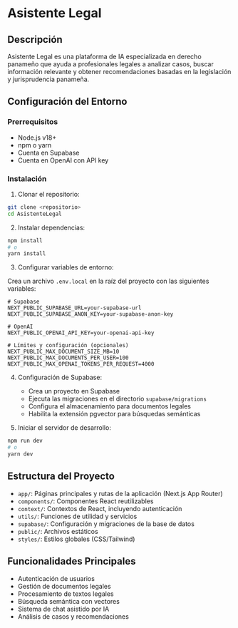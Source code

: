 # Asistente Legal

## Descripción
Asistente Legal es una plataforma de IA especializada en derecho panameño que ayuda a profesionales legales a analizar casos, buscar información relevante y obtener recomendaciones basadas en la legislación y jurisprudencia panameña.

## Configuración del Entorno

### Prerrequisitos
- Node.js v18+ 
- npm o yarn
- Cuenta en Supabase
- Cuenta en OpenAI con API key

### Instalación

1. Clonar el repositorio:
```bash
git clone <repositorio>
cd AsistenteLegal
```

2. Instalar dependencias:
```bash
npm install
# o
yarn install
```

3. Configurar variables de entorno:

Crea un archivo `.env.local` en la raíz del proyecto con las siguientes variables:
```
# Supabase
NEXT_PUBLIC_SUPABASE_URL=your-supabase-url
NEXT_PUBLIC_SUPABASE_ANON_KEY=your-supabase-anon-key

# OpenAI
NEXT_PUBLIC_OPENAI_API_KEY=your-openai-api-key

# Límites y configuración (opcionales)
NEXT_PUBLIC_MAX_DOCUMENT_SIZE_MB=10
NEXT_PUBLIC_MAX_DOCUMENTS_PER_USER=100
NEXT_PUBLIC_MAX_OPENAI_TOKENS_PER_REQUEST=4000
```

4. Configuración de Supabase:
   - Crea un proyecto en Supabase
   - Ejecuta las migraciones en el directorio `supabase/migrations`
   - Configura el almacenamiento para documentos legales
   - Habilita la extensión pgvector para búsquedas semánticas

5. Iniciar el servidor de desarrollo:
```bash
npm run dev
# o
yarn dev
```

## Estructura del Proyecto

- `app/`: Páginas principales y rutas de la aplicación (Next.js App Router)
- `components/`: Componentes React reutilizables
- `context/`: Contextos de React, incluyendo autenticación
- `utils/`: Funciones de utilidad y servicios
- `supabase/`: Configuración y migraciones de la base de datos
- `public/`: Archivos estáticos
- `styles/`: Estilos globales (CSS/Tailwind)

## Funcionalidades Principales

- Autenticación de usuarios
- Gestión de documentos legales
- Procesamiento de textos legales
- Búsqueda semántica con vectores
- Sistema de chat asistido por IA
- Análisis de casos y recomendaciones
